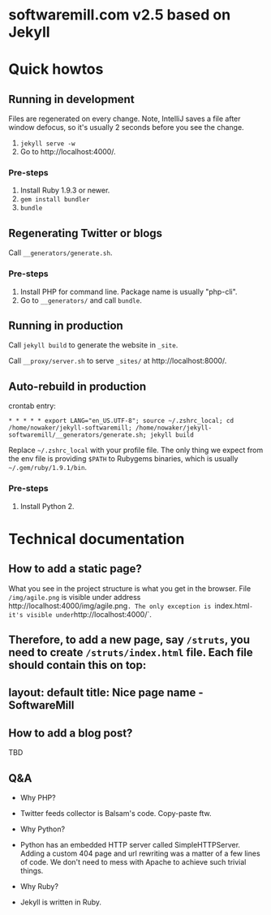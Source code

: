 # softwaremill.com v2.5 based on Jekyll


# Quick howtos

## Running in development

Files are regenerated on every change. Note, IntelliJ saves a file after window defocus, so it's usually 2 seconds before you see the change.

1. `jekyll serve -w`
2. Go to http://localhost:4000/.

### Pre-steps

1. Install Ruby 1.9.3 or newer.
2. `gem install bundler`
3. `bundle`


## Regenerating Twitter or blogs

Call `__generators/generate.sh`.

### Pre-steps

1. Install PHP for command line. Package name is usually "php-cli".
2. Go to `__generators/` and call `bundle`.


## Running in production

Call `jekyll build` to generate the website in `_site`.

Call `__proxy/server.sh` to serve `_sites/` at http://localhost:8000/.


## Auto-rebuild in production

crontab entry:

    * * * * * export LANG="en_US.UTF-8"; source ~/.zshrc_local; cd /home/nowaker/jekyll-softwaremill; /home/nowaker/jekyll-softwaremill/__generators/generate.sh; jekyll build

Replace `~/.zshrc_local` with your profile file. The only thing we expect from the env file
is providing `$PATH` to Rubygems binaries, which is usually `~/.gem/ruby/1.9.1/bin`.

### Pre-steps

1. Install Python 2.


# Technical documentation

## How to add a static page?

What you see in the project structure is what you get in the browser.
File `/img/agile.png` is visible under address http://localhost:4000/img/agile.png`.
The only exception is `index.html` - it's visible under `http://localhost:4000/`.

Therefore, to add a new page, say `/struts`, you need to create `/struts/index.html` file.
Each file should contain this on top:
---
layout: default
title: Nice page name - SoftwareMill
---

## How to add a blog post?

TBD

## Q&A

- Why PHP?
- Twitter feeds collector is Balsam's code. Copy-paste ftw.

- Why Python?
- Python has an embedded HTTP server called SimpleHTTPServer.
  Adding a custom 404 page and url rewriting was a matter of a few lines of code.
  We don't need to mess with Apache to achieve such trivial things.

- Why Ruby?
- Jekyll is written in Ruby.

